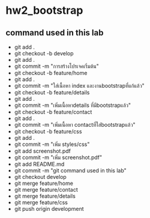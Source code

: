 # hw2_bootstrap
## command used in this lab
- git add . 
- git checkout -b develop
- git add .
- git commit -m "การสร้างโปรเจคเริ่มต้น"
- git checkout -b feature/home
- git add .
- git commit -m "ใส่เนื้อหา index และงานbootstrapที่แก้แล้ว" 
- git checkout -b feature/details
- git add .
- git commit -m "เพิ่มเนื้อหาdetails ที่มีbootstrapแล้ว"
- git checkout -b feature/contact
- git add .
- git commit -m "เพิ่มเนื้อหา contactที่ใส่bootstrapแล้ว"
- git checkout -b feature/css
- git add .
- git commit -m "เพิ่ม styles/css"
- git add screenshot.pdf
- git commit -m "เพิ่ม screenshot.pdf"
- git add README.md
- git commit -m "git command used in this lab"
- git checkout develop
- git merge feature/home
- git merge feature/contact
- git merge feature/details
- git merge feature/css
- git push origin development
